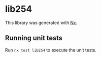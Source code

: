 # lib254

This library was generated with [Nx](https://nx.dev).

## Running unit tests

Run `nx test lib254` to execute the unit tests.
